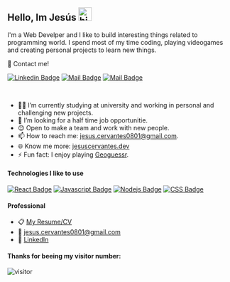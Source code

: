 ## Hello, Im Jesús <img src="https://c.tenor.com/mB_RRFIeBZsAAAAd/pug-music.gif" width="30px" alt="hi">

I'm a Web Develper and I like to build interesting things related to programming world. I spend most of my time coding, playing videogames and creating personal projects to learn new things.

📧 Contact me!

[![Linkedin Badge](https://img.shields.io/badge/-Jesuscc9-0e76a8?style=flat&labelColor=0e76a8&logo=linkedin&logoColor=white)](https://www.linkedin.com/in/jesuscc9/) [![Mail Badge](https://img.shields.io/badge/-@jesuscc9-e84393?style=flat&labelColor=e84393&logo=instagram&logoColor=white)](https://www.instagram.com/jesuscc989/) [![Mail Badge](https://img.shields.io/badge/-jesus.cervantes0801-c0392b?style=flat&labelColor=c0392b&logo=gmail&logoColor=white)](mailto:jesus.cervantes@gmail.com)

<br>

<!-- TODO: Add last video link -->

- 👨‍💻 I’m currently studying at university and working in personal and challenging new projects.
- 🔎 I’m looking for a half time job opportunitie.
- 😊 Open to make a team and work with new people.
- 📫 How to reach me: jesus.cervantes0801@gmail.com.
- 🌐 Know me more: <a href="https://jesuscervantes.dev/">jesuscervantes.dev</a>
- ⚡ Fun fact: I enjoy playing <a href="https://www.geoguessr.com/">Geoguessr</a>.

#### Technologies I like to use

<!-- TODO: Make technologies links takes you to repositories -->

[![React Badge](https://img.shields.io/badge/-React-61DBFB?style=for-the-badge&labelColor=black&logo=react&logoColor=61DBFB)](#) [![Javascript Badge](https://img.shields.io/badge/-Javascript-F0DB4F?style=for-the-badge&labelColor=black&logo=javascript&logoColor=F0DB4F)](#) [![Nodejs Badge](https://img.shields.io/badge/-Nodejs-3C873A?style=for-the-badge&labelColor=black&logo=node.js&logoColor=3C873A)](#) [![CSS Badge](https://img.shields.io/badge/-css3-2965f1?style=for-the-badge&labelColor=black&logo=css3&logoColor=264de4)](#)

#### Professional

- 📋 [My Resume/CV](https://github.com/Jesuscc9/Jesuscc9/blob/main/CV.pdf)
- 📧 jesus.cervantes0801@gmail.com
- 💼 <a href="https://www.linkedin.com/in/jesuscc9/">LinkedIn</a>

#### Thanks for beeing my visitor number:

![visitor](https://visitor-badge.glitch.me/badge?page_id=Jesuscc9.Jesuscc9)
